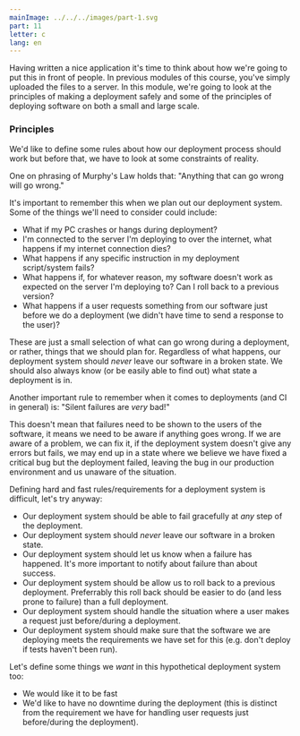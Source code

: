 ```yaml
---
mainImage: ../../../images/part-1.svg
part: 11
letter: c
lang: en
---
```


<div class="content">

Having written a nice application it's time to think about how we're going to put this in front of people. In previous modules of this course, you've simply uploaded the files to a server. In this module, we're going to look at the principles of making a deployment safely and some of the principles of deploying software on both a small and large scale. 

### Principles
We'd like to define some rules about how our deployment process should work but before that, we have to look at some constraints of reality.

One on phrasing of Murphy's Law holds that:
  "Anything that can go wrong will go wrong."

It's important to remember this when we plan out our deployment system. Some of the things we'll need to consider could include:
 - What if my PC crashes or hangs during deployment?
 - I'm connected to the server I'm deploying to over the internet, what happens if my internet connection dies?
 - What happens if any specific instruction in my deployment script/system fails?
 - What happens if, for whatever reason, my software doesn't work as expected on the server I'm deploying to? Can I roll back to a previous version?
 - What happens if a user requests something from our software just before we do a deployment (we didn't have time to send a response to the user)?

These are just a small selection of what can go wrong during a deployment, or rather, things that we should plan for. Regardless of what happens, our deployment system should *never* leave our software in a broken state. We should also always know (or be easily able to find out) what state a deployment is in.

Another important rule to remember when it comes to deployments (and CI in general) is:
  "Silent failures are *very* bad!"

This doesn't mean that failures need to be shown to the users of the software, it means we need to be aware if anything goes wrong. If we are aware of a problem, we can fix it, if the deployment system doesn't give any errors but fails, we may end up in a state where we believe we have fixed a critical bug but the deployment failed, leaving the bug in our production environment and us unaware of the situation.

Defining hard and fast rules/requirements for a deployment system is difficult, let's try anyway:
 - Our deployment system should be able to fail gracefully at *any* step of the deployment.
 - Our deployment system should *never* leave our software in a broken state.
 - Our deployment system should let us know when a failure has happened. It's more important to notify about failure than about success.
 - Our deployment system should be allow us to roll back to a previous deployment. Preferrably this roll back should be easier to do (and less prone to failure) than a full deployment.
 - Our deployment system should handle the situation where a user makes a request just before/during a deployment.
 - Our deployment system should make sure that the software we are deploying meets the requirements we have set for this (e.g. don't deploy if tests haven't been run).

Let's define some things we *want* in this hypothetical deployment system too:
 - We would like it to be fast
 - We'd like to have no downtime during the deployment (this is distinct from the requirement we have for handling user requests just before/during the deployment).

</div>
